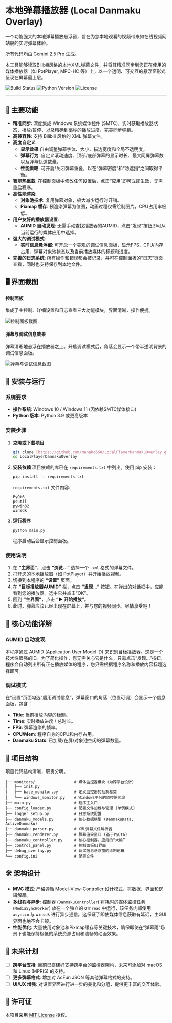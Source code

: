 # 本地弹幕播放器 (Local Danmaku Overlay)

一个功能强大的本地弹幕播放悬浮窗，旨在为您本地观看的视频带来如在线视频网站般的实时弹幕体验。

所有代码均由 Gemini 2.5 Pro 生成。

本工具能够读取Bilibili风格的本地XML弹幕文件，并将其精准同步到您正在使用的媒体播放器（如 PotPlayer, MPC-HC 等）上，以一个透明、可交互的悬浮窗形式呈现在屏幕最上层。

![Build Status](https://img.shields.io/badge/build-passing-brightgreen)
![Python Version](https://img.shields.io/badge/python-3.9+-blue.svg)
![License](https://img.shields.io/badge/license-MIT-green.svg)

---

## 📖 主要功能

* **精准同步**: 深度集成 Windows 系统媒体控件 (SMTC)，实时获取播放器状态、播放/暂停、以及精确到毫秒的播放进度，完美同步弹幕。
* **高兼容性**: 支持 Bilibili 风格的 XML 弹幕文件。
* **高度自定义**:
    * **显示效果**:自由调整弹幕字体、大小、描边宽度和全局不透明度。
    * **弹幕行为**: 自定义滚动速度、顶部/底部弹幕的显示时长、最大同屏弹幕数以及弹幕轨道数量。
    * **性能策略**: 可开启/关闭弹幕重叠，以在“弹幕密度”和“防遮挡”之间取得平衡。
* **智能热重载**: 在控制面板中修改任何设置后，点击“应用”即可立即生效，无需重启程序。
* **高性能渲染**:
    * **对象池技术**: 复用弹幕对象，极大减少运行时开销。
    * **Pixmap 缓存**: 预渲染弹幕为位图，动画过程仅需绘制图片，CPU占用率极低。
* **用户友好的播放器设置**:
    * **AUMID 自动发现**: 无需手动查找播放器的AUMID，点击“发现”按钮即可从当前运行的媒体应用中选择。
* **强大的调试模式**:
    * **实时信息悬浮窗**: 可开启一个美观的调试信息面板，显示FPS、CPU/内存占用、弹幕对象池状态以及当前播放媒体的标题和进度。
* **完善的日志系统**: 所有操作和错误都会被记录，并可在控制面板的“日志”页面查看，同时也支持保存到本地文件。

## 🖥️ 界面截图

#### 控制面板
集成了主控制、详细设置和日志查看三大功能模块，界面清晰，操作便捷。

![控制面板截图]([https://raw.githubusercontent.com/Nanako660/LocalPlayerDanmakuOverlay/refs/heads/main/img/1.png])

#### 弹幕与调试信息效果
弹幕清晰地悬浮在播放器之上。开启调试模式后，角落会显示一个带半透明背景的调试信息面板。

![弹幕与调试信息截图]([https://raw.githubusercontent.com/Nanako660/LocalPlayerDanmakuOverlay/refs/heads/main/img/2.png])

## 🚀 安装与运行

### 系统要求
* **操作系统**: Windows 10 / Windows 11 (因依赖SMTC媒体接口)
* **Python 版本**: Python 3.9 或更高版本

### 安装步骤

1.  **克隆或下载项目**
    ```bash
    git clone [https://github.com/Nanako660/LocalPlayerDanmakuOverlay.git](https://github.com/Nanako660/LocalPlayerDanmakuOverlay.git)
    cd LocalPlayerDannakuOverlay
    ```

2.  **安装依赖**
    项目依赖的库已在 `requirements.txt` 中列出。使用 pip 安装：
    ```bash
    pip install -r requirements.txt
    ```
    `requirements.txt` 文件内容:
    ```
    PyQt6
    psutil
    pywin32
    winsdk
    ```

3.  **运行程序**
    ```bash
    python main.py
    ```
    程序启动后会显示控制面板。

### 使用说明

1.  在 **“主界面”**，点击 **“浏览...”** 选择一个 `.xml` 格式的弹幕文件。
2.  打开您的本地播放器（如 PotPlayer）并开始播放视频。
3.  切换到本程序的 **“设置”** 页面。
4.  在 **“目标播放器AUMID”** 栏，点击 **“发现...”** 按钮。在弹出的对话框中，应能看到您的播放器。选中它并点击“OK”。
5.  回到 **“主界面”**，点击 **“▶ 开始播放”**。
6.  此时，弹幕应该已经出现在屏幕上，并与您的视频同步。尽情享受吧！

## 🔧 核心功能详解

### AUMID 自动发现
本程序通过 AUMID (Application User Model ID) 来识别目标播放器。这是一个技术性很强的ID。为了简化操作，您无需关心它是什么，只需点击“发现...”按钮，程序会自动列出所有正在播放媒体的程序，您只需根据程序名称和播放内容标题选择即可。

### 调试模式
在“设置”页面勾选“启用调试信息”，弹幕窗口的角落（位置可调）会显示一个信息面板，包含：
* **Title**: 当前播放内容的标题。
* **Time**: 实时播放进度 / 总时长。
* **FPS**: 弹幕渲染的帧率。
* **CPU/Mem**: 程序自身的CPU和内存占用。
* **Danmaku Stats**: 已加载/在屏/对象池空闲的弹幕数量。

## 📂 项目结构

项目代码结构清晰，职责分明。

```
├── monitors/                 # 媒体监控器模块（为跨平台设计）
│   ├── init.py
│   ├── base_monitor.py       # 定义监控器的抽象基类
│   └── windows_monitor.py    # Windows平台的监控器实现
├── main.py                   # 程序主入口
├── config_loader.py          # 配置文件加载与管理 (单例模式)
├── logger_setup.py           # 日志系统配置
├── danmaku_models.py         # 核心数据模型 (DanmakuData, ActiveDanmaku)
├── danmaku_parser.py         # XML弹幕文件解析器
├── danmaku_renderer.py       # 弹幕渲染窗口 (基于PyQt6)
├── danmaku_controller.py     # 核心控制器，应用的“大脑”
├── control_panel.py          # 控制面板UI界面
├── debug_overlay.py          # 调试信息悬浮窗的绘制逻辑
└── config.ini                # 配置文件
```

## 🛠️ 架构设计

* **MVC 模式**: 严格遵循 Model-View-Controller 设计模式，将数据、界面和逻辑解耦。
* **多线程与异步**: 控制器 (`DanmakuController`) 将耗时的媒体监控任务 (`MediaSyncWorker`) 放在一个独立的 `QThread` 中运行，该任务内部使用 `asyncio` 与 `winsdk` 进行异步通信。这保证了即使媒体信息获取有延迟，主GUI界面也绝不会卡顿。
* **性能优化**: 大量使用对象池和Pixmap缓存等关键技术，确保即使在“弹幕雨”场景下也能保持极低的系统资源占用和流畅的动画效果。

## 📝 未来计划

* [ ] **跨平台支持**: 目前已搭建好支持跨平台的监控器架构，未来可添加对 macOS 和 Linux (MPRIS) 的支持。
* [ ] **更多弹幕格式**: 增加对 AcFun JSON 等其他弹幕格式的支持。
* [ ] **UI/UX 增强**: 对设置界面进行进一步的美化和分组，提供更丰富的交互体验。

## 📄 许可证

本项目采用 [MIT License](https://opensource.org/licenses/MIT) 授权。

